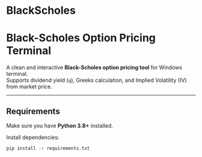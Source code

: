 # BlackScholes


# Black-Scholes Option Pricing Terminal

A clean and interactive **Black-Scholes option pricing tool** for Windows terminal.  
Supports dividend yield (`q`), Greeks calculation, and Implied Volatility (IV) from market price.  

---

## Requirements

Make sure you have **Python 3.8+** installed.

Install dependencies:

```bash
pip install -r requirements.txt

